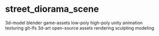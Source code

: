 # street_diorama_scene
3d-model  blender  game-assets  low-poly  high-poly  unity  animation  texturing  git-lfs  3d-art  open-source  assets  rendering  sculpting  modeling
